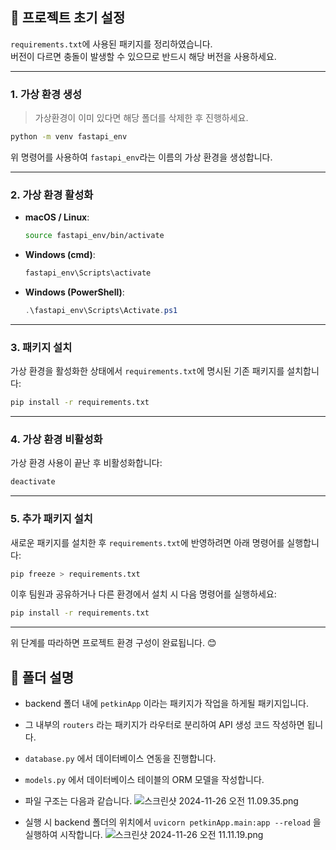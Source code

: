 ## 🐧 프로젝트 초기 설정

`requirements.txt`에 사용된 패키지를 정리하였습니다.  
버전이 다르면 충돌이 발생할 수 있으므로 반드시 해당 버전을 사용하세요.

---

### 1. 가상 환경 생성
> 가상환경이 이미 있다면 해당 폴더를 삭제한 후 진행하세요.
```bash
python -m venv fastapi_env
```
위 명령어를 사용하여 `fastapi_env`라는 이름의 가상 환경을 생성합니다.

---

### 2. 가상 환경 활성화
- **macOS / Linux**:
  ```bash
  source fastapi_env/bin/activate
  ```
- **Windows (cmd)**:
  ```cmd
  fastapi_env\Scripts\activate
  ```
- **Windows (PowerShell)**:
  ```powershell
  .\fastapi_env\Scripts\Activate.ps1
  ```

---

### 3. 패키지 설치
가상 환경을 활성화한 상태에서 `requirements.txt`에 명시된 기존 패키지를 설치합니다:
```bash
pip install -r requirements.txt
```

---

### 4. 가상 환경 비활성화
가상 환경 사용이 끝난 후 비활성화합니다:
```bash
deactivate
```

---

### 5. 추가 패키지 설치
새로운 패키지를 설치한 후 `requirements.txt`에 반영하려면 아래 명령어를 실행합니다:
```bash
pip freeze > requirements.txt
```

이후 팀원과 공유하거나 다른 환경에서 설치 시 다음 명령어를 실행하세요:
```bash
pip install -r requirements.txt
```

---

위 단계를 따라하면 프로젝트 환경 구성이 완료됩니다. 😊



## 🙈 폴더 설명

- backend 폴더 내에 `petkinApp` 이라는 패키지가 작업을 하게될 패키지입니다.
- 그 내부의 `routers` 라는 패키지가 라우터로 분리하여 API 생성 코드 작성하면 됩니다.
- `database.py` 에서 데이터베이스 연동을 진행합니다.
- `models.py` 에서 데이터베이스 테이블의 ORM 모델을 작성합니다.
- 파일 구조는 다음과 같습니다.
![스크린샷 2024-11-26 오전 11.09.35.png](..%2F..%2F..%2F..%2F..%2Fvar%2Ffolders%2Fyy%2F8lnyk3gj74x15_c67_dsvtg00000gn%2FT%2FTemporaryItems%2FNSIRD_screencaptureui_vZL2oq%2F%EC%8A%A4%ED%81%AC%EB%A6%B0%EC%83%B7%202024-11-26%20%EC%98%A4%EC%A0%84%2011.09.35.png)

- 실행 시 backend 폴더의 위치에서 `uvicorn petkinApp.main:app --reload` 을 실행하여 시작합니다.
![스크린샷 2024-11-26 오전 11.11.19.png](..%2F..%2F..%2F..%2F..%2Fvar%2Ffolders%2Fyy%2F8lnyk3gj74x15_c67_dsvtg00000gn%2FT%2FTemporaryItems%2FNSIRD_screencaptureui_6GfvzO%2F%EC%8A%A4%ED%81%AC%EB%A6%B0%EC%83%B7%202024-11-26%20%EC%98%A4%EC%A0%84%2011.11.19.png)

